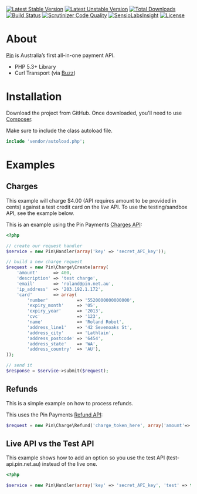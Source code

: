 [![Latest Stable Version](https://poser.pugx.org/noetix/pin-php/v/stable)](https://packagist.org/packages/noetix/pin-php)
[![Latest Unstable Version](https://poser.pugx.org/noetix/pin-php/v/unstable)](https://packagist.org/packages/noetix/pin-php)
[![Total Downloads](https://poser.pugx.org/noetix/pin-php/downloads)](https://packagist.org/packages/noetix/pin-php)
[![Build Status](https://scrutinizer-ci.com/g/noetix/pin-php/badges/build.png?b=master)](https://scrutinizer-ci.com/g/noetix/pin-php/build-status/master)
[![Scrutinizer Code Quality](https://scrutinizer-ci.com/g/noetix/pin-php/badges/quality-score.png?b=master)](https://scrutinizer-ci.com/g/noetix/pin-php/?branch=master)
[![SensioLabsInsight](https://insight.sensiolabs.com/projects/a1ab2385-88ec-4069-96e2-3042cc074deb/mini.png)](https://insight.sensiolabs.com/projects/a1ab2385-88ec-4069-96e2-3042cc074deb)
[![License](https://poser.pugx.org/noetix/pin-php/license)](https://packagist.org/packages/noetix/pin-php)

# About

[Pin][1] is Australia’s first all-in-one payment API.

* PHP 5.3+ Library
* Curl Transport (via [Buzz][2])

# Installation

Download the project from GitHub. Once downloaded, you'll need to use [Composer][5].

Make sure to include the class autoload file.

```php
include 'vendor/autoload.php';
```

# Examples

## Charges

This example will charge $4.00 (API requires amount to be provided in cents) against a test credit card on the *live* API. To use the testing/sandbox API, see the example below.

This is an example using the Pin Payments [Charges API][3]:

```php
<?php

// create our request handler
$service = new Pin\Handler(array('key' => 'secret_API_key'));

// build a new charge request
$request = new Pin\Charge\Create(array(
    'amount'      => 400,
    'description' => 'test charge',
    'email'       => 'roland@pin.net.au',
    'ip_address'  => '203.192.1.172',
    'card'        => array(
        'number'           => '5520000000000000',
        'expiry_month'     => '05',
        'expiry_year'      => '2013',
        'cvc'              => '123',
        'name'             => 'Roland Robot',
        'address_line1'    => '42 Sevenoaks St',
        'address_city'     => 'Lathlain',
        'address_postcode' => '6454',
        'address_state'    => 'WA',
        'address_country'  => 'AU'),
));

// send it
$response = $service->submit($request);
```

## Refunds

This is a simple example on how to process refunds.

This uses the Pin Payments [Refund API][4]:

```php
$request = new Pin\Charge\Refund('charge_token_here', array('amount'=>'900'));
```

## Live API vs the Test API

This example shows how to add an option so you use the test API (test-api.pin.net.au) instead of the live one.

```php
<?php

$service = new Pin\Handler(array('key' => 'secret_API_key', 'test' => true));

```


[1]: https://pin.net.au/
[2]: https://github.com/kriswallsmith/Buzz
[3]: https://pin.net.au/docs/api/charges
[4]: https://pin.net.au/docs/api/refunds
[5]: http://getcomposer.org/
